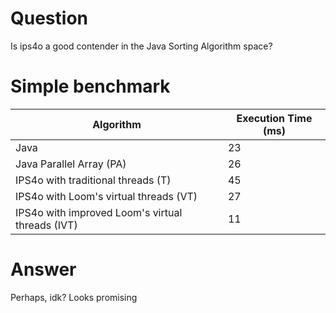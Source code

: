 # Question
Is ips4o a good contender in the Java Sorting Algorithm space?

# Simple benchmark
| Algorithm                        | Execution Time (ms) |
|----------------------------------|---------------------|
| Java                             | 23                  |
| Java Parallel Array (PA)         | 26                  |
| IPS4o with traditional threads (T) | 45                  |
| IPS4o with Loom's virtual threads (VT) | 27                  |
| IPS4o with improved Loom's virtual threads (IVT) | 11                  |

# Answer
Perhaps, idk? Looks promising
